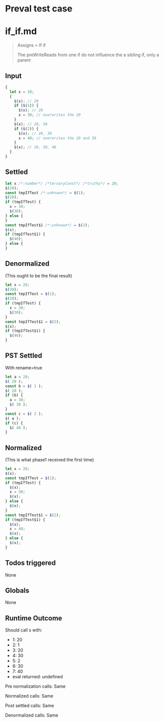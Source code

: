 # Preval test case

# if_if.md

> Assigns > If if
>
> The preWriteReads from one if do not influence the a sibling if, only a parent

## Input

`````js filename=intro
{
  let x = 20;
  {
    $(x); // 20
    if ($(1)) {
      $(x); // 20
      x = 30; // overwrites the 20
    }
    $(x); // 20, 30
    if ($(2)) {
      $(x); // 20, 30
      x = 40; // overwrites the 20 and 30
    }
    $(x); // 20, 30, 40
  }
}
`````


## Settled


`````js filename=intro
let x /*:number*/ /*ternaryConst*/ /*truthy*/ = 20;
$(20);
const tmpIfTest /*:unknown*/ = $(1);
$(20);
if (tmpIfTest) {
  x = 30;
  $(30);
} else {
}
const tmpIfTest$1 /*:unknown*/ = $(2);
$(x);
if (tmpIfTest$1) {
  $(40);
} else {
}
`````


## Denormalized
(This ought to be the final result)

`````js filename=intro
let x = 20;
$(20);
const tmpIfTest = $(1);
$(20);
if (tmpIfTest) {
  x = 30;
  $(30);
}
const tmpIfTest$1 = $(2);
$(x);
if (tmpIfTest$1) {
  $(40);
}
`````


## PST Settled
With rename=true

`````js filename=intro
let a = 20;
$( 20 );
const b = $( 1 );
$( 20 );
if (b) {
  a = 30;
  $( 30 );
}
const c = $( 2 );
$( a );
if (c) {
  $( 40 );
}
`````


## Normalized
(This is what phase1 received the first time)

`````js filename=intro
let x = 20;
$(x);
const tmpIfTest = $(1);
if (tmpIfTest) {
  $(x);
  x = 30;
  $(x);
} else {
  $(x);
}
const tmpIfTest$1 = $(2);
if (tmpIfTest$1) {
  $(x);
  x = 40;
  $(x);
} else {
  $(x);
}
`````


## Todos triggered


None


## Globals


None


## Runtime Outcome


Should call `$` with:
 - 1: 20
 - 2: 1
 - 3: 20
 - 4: 30
 - 5: 2
 - 6: 30
 - 7: 40
 - eval returned: undefined

Pre normalization calls: Same

Normalized calls: Same

Post settled calls: Same

Denormalized calls: Same
